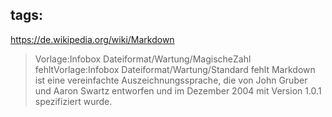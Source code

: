 tags: 
---


https://de.wikipedia.org/wiki/Markdown

> Vorlage:Infobox Dateiformat/Wartung/MagischeZahl fehltVorlage:Infobox Dateiformat/Wartung/Standard fehlt
Markdown ist eine vereinfachte Auszeichnungssprache, die von John Gruber und Aaron Swartz entworfen und im Dezember 2004 mit Version 1.0.1 spezifiziert wurde.